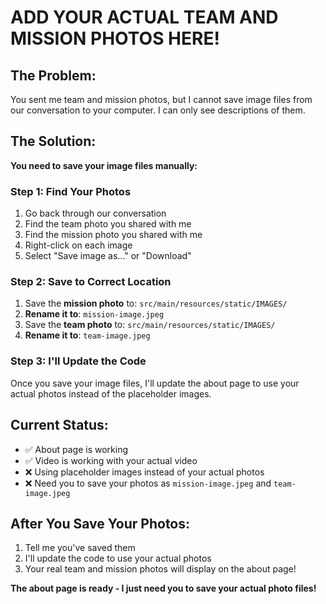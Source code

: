 # ADD YOUR ACTUAL TEAM AND MISSION PHOTOS HERE!

## The Problem:
You sent me team and mission photos, but I cannot save image files from our conversation to your computer. I can only see descriptions of them.

## The Solution:
**You need to save your image files manually:**

### Step 1: Find Your Photos
1. Go back through our conversation
2. Find the team photo you shared with me
3. Find the mission photo you shared with me
4. Right-click on each image
5. Select "Save image as..." or "Download"

### Step 2: Save to Correct Location
1. Save the **mission photo** to: `src/main/resources/static/IMAGES/`
2. **Rename it to**: `mission-image.jpeg`
3. Save the **team photo** to: `src/main/resources/static/IMAGES/`
4. **Rename it to**: `team-image.jpeg`

### Step 3: I'll Update the Code
Once you save your image files, I'll update the about page to use your actual photos instead of the placeholder images.

## Current Status:
- ✅ About page is working
- ✅ Video is working with your actual video
- ❌ Using placeholder images instead of your actual photos
- ❌ Need you to save your photos as `mission-image.jpeg` and `team-image.jpeg`

## After You Save Your Photos:
1. Tell me you've saved them
2. I'll update the code to use your actual photos
3. Your real team and mission photos will display on the about page!

**The about page is ready - I just need you to save your actual photo files!**
